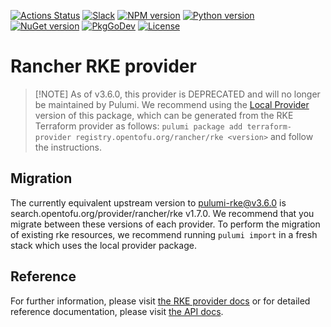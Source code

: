 [![Actions Status](https://github.com/pulumi/pulumi-rke/workflows/master/badge.svg)](https://github.com/pulumi/pulumi-rke/actions)
[![Slack](http://www.pulumi.com/images/docs/badges/slack.svg)](https://slack.pulumi.com)
[![NPM version](https://badge.fury.io/js/%40pulumi%2Frke.svg)](https://www.npmjs.com/package/@pulumi/rke)
[![Python version](https://badge.fury.io/py/pulumi-rke.svg)](https://pypi.org/project/pulumi-rke)
[![NuGet version](https://badge.fury.io/nu/pulumi.rke.svg)](https://badge.fury.io/nu/pulumi.rke)
[![PkgGoDev](https://pkg.go.dev/badge/github.com/pulumi/pulumi-rke/sdk/v3/go)](https://pkg.go.dev/github.com/pulumi/pulumi-rke/sdk/v3/go)
[![License](https://img.shields.io/npm/l/%40pulumi%2Fpulumi.svg)](https://github.com/pulumi/pulumi-rke/blob/master/LICENSE)

# Rancher RKE provider

>[!NOTE] As of v3.6.0, this provider is DEPRECATED and will no longer be maintained by Pulumi.
> We recommend using the [Local Provider](https://www.pulumi.com/blog/any-terraform-provider/) version of this package,
> which can be generated from the RKE Terraform provider as follows:
> `pulumi package add terraform-provider registry.opentofu.org/rancher/rke <version>`
> and follow the instructions.

## Migration

The currently equivalent upstream version to pulumi-rke@v3.6.0 is search.opentofu.org/provider/rancher/rke v1.7.0.
We recommend that you migrate between these versions of each provider.
To perform the migration of existing rke resources, we recommend running `pulumi import` in a fresh stack 
which uses the local provider package.

## Reference

For further information, please visit [the RKE provider docs](https://www.pulumi.com/docs/intro/cloud-providers/rke) or for detailed reference documentation, please visit [the API docs](https://www.pulumi.com/docs/reference/pkg/rke).
